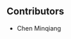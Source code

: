 ## Contributors
<!-- DO NOT EDIT - CONTRIBUTORS.md is autogenerated from git commit log by contributors.sh script. -->

- Chen Minqiang
